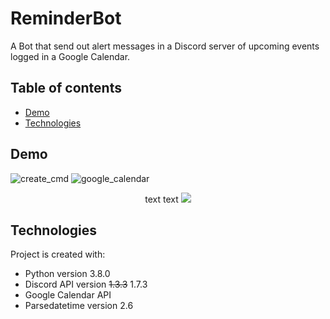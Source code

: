 # ReminderBot
A Bot that send out alert messages in a Discord server of upcoming events logged in a Google Calendar.

## Table of contents
* [Demo](#demo)
* [Technologies](#Technologies)

## Demo
![create_cmd](https://user-images.githubusercontent.com/55066273/141549058-e3d1be2f-fe16-4807-8b1b-0a82ebb062f9.gif) 
![google_calendar](https://user-images.githubusercontent.com/55066273/141594179-f33ae039-55bb-4693-9bf4-5e095fb135dc.gif)
<p align='center'>
  text text
  <img src="https://user-images.githubusercontent.com/55066273/141549058-e3d1be2f-fe16-4807-8b1b-0a82ebb062f9.gif">
</p>

## Technologies
Project is created with:
* Python version 3.8.0
* Discord API version ~~1.3.3~~ 1.7.3
* Google Calendar API
* Parsedatetime version 2.6
